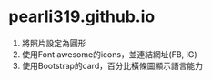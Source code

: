 # pearli319.github.io
1. 將照片設定為圓形
2. 使用Font awesome的icons，並連結網址(FB, IG)
3. 使用Bootstrap的card，百分比橫條圖顯示語言能力
